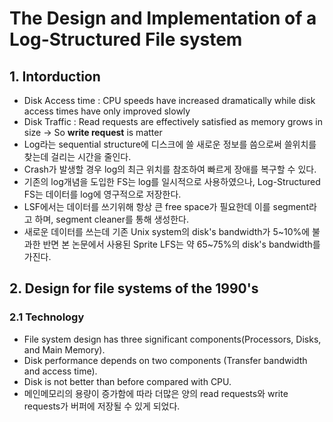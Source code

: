 # The Design and Implementation of a Log-Structured File system

## 1. Intorduction
- Disk Access time : CPU speeds have increased dramatically while disk access times have only improved slowly
- Disk Traffic : Read requests are effectively satisfied as memory grows in size -> So **write request** is matter
- Log라는 sequential structure에 디스크에 쓸 새로운 정보를 씀으로써 쓸위치를 찾는데 걸리는 시간을 줄인다.
- Crash가 발생할 경우 log의 최근 위치를 참조하여 빠르게 장애를 복구할 수 있다.
- 기존의 log개념을 도입한 FS는 log를 일시적으로 사용하였으나, Log-Structured FS는 데이터를 log에 영구적으로 저장한다.
- LSF에서는 데이터를 쓰기위해 항상 큰 free space가 필요한데 이를 segment라고 하며, segment cleaner를 통해 생성한다.
- 새로운 데이터를 쓰는데 기존 Unix system의 disk's bandwidth가 5~10%에 불과한 반면 본 논문에서 사용된 Sprite LFS는 약 65~75%의 disk's bandwidth를 가진다.

## 2. Design for file systems of the 1990's
### 2.1 Technology
- File system design has three significant components(Processors, Disks, and Main Memory).
- Disk performance depends on two components (Transfer bandwidth and access time).
- Disk is not better than before compared with CPU.
- 메인메모리의 용량이 증가함에 따라 더많은 양의 read requests와 write requests가 버퍼에 저장될 수 있게 되었다.
